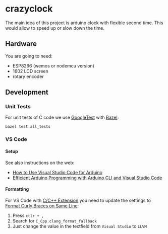 # crazyclock
The main idea of this project is arduino clock with flexible second time.
This would allow to speed up or slow down the time.

## Hardware

You are going to need:
- ESP8266 (wemos or nodemcu version) 
- 1602 LCD screen
- rotary encoder

## Development

### Unit Tests

For unit tests of C code we use [GoogleTest](https://github.com/google/googletest/) with [Bazel](https://google.github.io/googletest/quickstart-bazel.html):

```
bazel test all_tests
```

### VS Code

#### Setup

See also instructions on the web:

- [How to Use Visual Studio Code for Arduino](https://maker.pro/arduino/tutorial/how-to-use-visual-studio-code-for-arduino)
- [Efficient Arduino Programming with Arduino CLI and Visual Studio Code](https://learn.sparkfun.com/tutorials/efficient-arduino-programming-with-arduino-cli-and-visual-studio-code/all)

#### Formatting

For VS Code with [C/C++ Extension](https://marketplace.visualstudio.com/items?itemName=ms-vscode.cpptools)
you need to update the settings to [Format Curly Braces on Same Line](https://stackoverflow.com/a/69560647/1823545):

1. Press `ctlr + ,`
2. Search for `C_Cpp.clang_format_fallback`
3. Just change the value in the textfield from `Visual Studio` to `LLVM`
